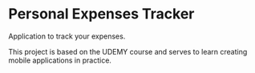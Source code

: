 # Personal Expenses Tracker

Application to track your expenses.

This project is based on the UDEMY course and serves to learn creating mobile applications in practice.
